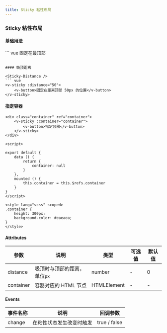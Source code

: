 ```yaml
---
title: Sticky 粘性布局
---
```


### Sticky 粘性布局

#### 基础用法

<Sticky-Basis />
``` vue
<v-sticky @change="change">
    <v-button>固定在最顶部</v-button>
</v-sticky>

<script>

export default {
    methods: {
        change (val) {
            console.log(val)
        }
    }
}
</script>
```

#### 吸顶距离

<Sticky-Distance />
``` vue
<v-sticky :distance="50">
    <v-button>固定在距离顶部 50px 的位置</v-button>
</v-sticky>

```

#### 指定容器

<Sticky-Container />

``` vue
<div class="container" ref="container">
    <v-sticky :container="container">
        <v-button>指定容器</v-button>
    </v-sticky>
</div>

<script>

export default {
    data () {
        return {
            container: null
        }
    },
    mounted () {
        this.container = this.$refs.container
    }
}
</script>

<style lang="scss" scoped>
.container {
    height: 300px;
    background-color: #eaeaea;
}
</style>
```

#### Attributes

| 参数        | 说明         | 类型    | 可选值  | 默认值 
| ---------- |--------------| -------| -----|-----
| distance   | 吸顶时与顶部的距离，单位```px```  | number | - | 0
| container  | 容器对应的 HTML 节点       | HTMLElement | - | -

#### Events

| 事件名称           | 说明         | 回调参数    
| ----------|--------------| -------
| change   | 在粘性状态发生改变时触发 | true / false | 

